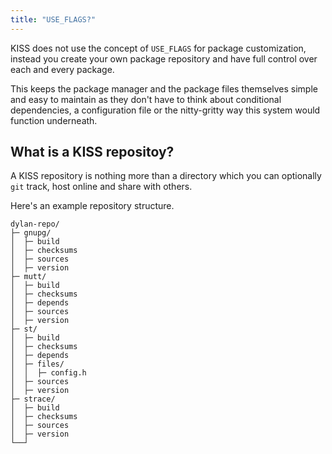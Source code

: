 ```yaml
---
title: "USE_FLAGS?"
---
```


KISS does not use the concept of `USE_FLAGS` for package customization, instead you create your own package repository and have full control over each and every package.

This keeps the package manager and the package files themselves simple and easy to maintain as they don't have to think about conditional dependencies, a configuration file or the nitty-gritty way this system would function underneath.


## What is a KISS repositoy?

A KISS repository is nothing more than a directory which you can optionally `git` track, host online and share with others.

Here's an example repository structure.

```
dylan-repo/
├─ gnupg/
│  ├─ build
│  ├─ checksums
│  ├─ sources
│  ├─ version
├─ mutt/
│  ├─ build
│  ├─ checksums
│  ├─ depends
│  ├─ sources
│  ├─ version
├─ st/
│  ├─ build
│  ├─ checksums
│  ├─ depends
│  ├─ files/
│  │  ├─ config.h
│  ├─ sources
│  ├─ version
├─ strace/
│  ├─ build
│  ├─ checksums
│  ├─ sources
│  ├─ version
└──┘
```
